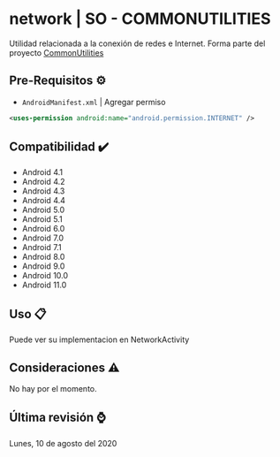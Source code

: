 # network | SO - COMMONUTILITIES

Utilidad relacionada a la conexión de redes e Internet. Forma parte del proyecto [CommonUtilities](https://github.com/vanskarner/CommonUtilities/blob/master/README.md)

## Pre-Requisitos :gear:

* `AndroidManifest.xml` | Agregar permiso
```xml
<uses-permission android:name="android.permission.INTERNET" />    
```

## Compatibilidad :heavy_check_mark:

* Android 4.1
* Android 4.2
* Android 4.3
* Android 4.4
* Android 5.0
* Android 5.1
* Android 6.0
* Android 7.0
* Android 7.1
* Android 8.0
* Android 9.0
* Android 10.0
* Android 11.0

## Uso :clipboard:

Puede ver su implementacion en NetworkActivity

## Consideraciones :warning:

No hay por el momento.

## Última revisión :watch:
Lunes, 10 de agosto del 2020
